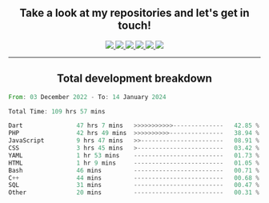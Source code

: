 <h2 align="center">
  Take a look at my repositories and let's get in touch!
</h2>
<p align="center">
  <a href= "">
    <img src="https://img.icons8.com/material-outlined/30/689d6a/facebook.png"/>
  </a>
  <a href= "">
    <img src="https://img.icons8.com/material-outlined/30/689d6a/instagram.png"/>
  </a>
  <a href= "">
    <img src="https://img.icons8.com/material-outlined/30/689d6a/linkedin.png"/>
  </a>
  <a href= "">
    <img src="https://img.icons8.com/material-outlined/30/689d6a/twitter.png"/>
  </a>
  <a href= "">
    <img src="https://img.icons8.com/material-outlined/30/689d6a/geography.png"/>
  </a>
  <a href="">
    <img src="https://img.icons8.com/material-outlined/30/689d6a/email.png"/>
  </a>
</p>

---

<h2 align="center">Total development breakdown</h2>

<p align="center">
<!--START_SECTION:waka-->

```rust
From: 03 December 2022 - To: 14 January 2024

Total Time: 109 hrs 57 mins

Dart               47 hrs 7 mins   >>>>>>>>>>>--------------   42.85 %
PHP                42 hrs 49 mins  >>>>>>>>>>---------------   38.94 %
JavaScript         9 hrs 47 mins   >>-----------------------   08.91 %
CSS                3 hrs 45 mins   >------------------------   03.42 %
YAML               1 hr 53 mins    -------------------------   01.73 %
HTML               1 hr 9 mins     -------------------------   01.05 %
Bash               46 mins         -------------------------   00.71 %
C++                44 mins         -------------------------   00.68 %
SQL                31 mins         -------------------------   00.47 %
Other              20 mins         -------------------------   00.31 %
```

<!--END_SECTION:waka-->
</p>
